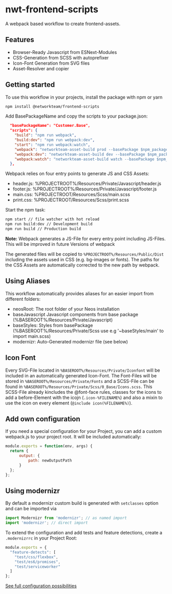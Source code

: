 # nwt-frontend-scripts
A webpack based workflow to create frontend-assets.

## Features
* Browser-Ready Javascript from ESNext-Modules
* CSS-Generation from SCSS with autoprefixer
* Icon-Font Generation from SVG files
* Asset-Resolver and copier

## Getting started

To use this workflow in your projects, install the package with npm or yarn

```bash
npm install @networkteam/frontend-scripts
```

Add BasePackageName and copy the scripts to your package.json:

```json
  "basePackageName": "Customer.Base",
  "scripts": {
    "build": "npm run webpack",
    "build:dev": "npm run webpack:dev",
    "start": "npm run webpack:watch",
    "webpack": "networkteam-asset-build prod --basePackage $npm_package_basePackageName",
    "webpack:dev": "networkteam-asset-build dev --basePackage $npm_package_basePackageName",
    "webpack:watch": "networkteam-asset-build watch --basePackage $npm_package_basePackageName"
  },
```

Webpack relies on four entry points to generate JS and CSS Assets:

* header.js: %PROJECTROOT%/Resources/Private/Javascript/header.js
* footer.js: %PROJECTROOT%/Resources/Private/Javascript/footer.js
* main.css: %PROJECTROOT/Resources/Scss/main.scss
* print.css: %PROJECTROOT/Resources/Scss/print.scss

Start the npm task:

```bash
npm start // file watcher with hot reload
npm run build:dev // Development build
npm run build // Production build
```

**Note:** Webpack generates a JS-File for every entry point including JS-Files. This will be improved in future Versions of webpack

The generated files will be copied to `%PROJECTROOT%/Resources/Public/Dist` including the assets used in CSS (e.g. bg-images or fonts). The paths for the CSS Assets are automatically corrected to the new path by webpack.

## Using Aliases

This workflow automatically provides aliases for an easier import from different folders:

* neosRoot: The root folder of your Neos installation
* baseJavascript Javascript components from base package (%BASEROOT%/Resources/Private/Javascript)
* baseStyles: Styles from basePackage (%BASEROOT%/Resources/Private/Scss use e.g '~baseStyles/main' to import main.scss)
* modernizr: Auto-Generated modernizr file (see below)

## Icon Font

Every SVG-File located in `%BASEROOT%/Resources/Private/Iconfont` will be included in an automatically generated Icon-Font. The Font-Files will be stored in `%BASEROOT%/Resources/Private/Fonts` and a SCSS-File can be found in `%BASEROOT%/Resources/Private/Scss/0_Base/Icons.scss`. This SCSS-File already kincludes the @font-face rules, classes for the icons to add a before-Element with the icojn (`.icon-%FILENAME%`) and also a mixin to use the icon on every element (`@include icon(%FILENAME%)`).

## Add own configuration

If you need a special configuration for your Project, you can add a custom webpack.js to your project root. It will be included automatically:

```Javascript
module.exports = function(env, args) {
  return {
      output: {
          path: newOutputPath
      }
  };
};
```

## Using modernizr

By default a modernizr custom build is generated with `setclasses` option and can be imported via

```Javascript
import Modernizr from 'modernizr'; // as named import
import 'modernizr'; // direct import
```

To extend the configuration and add tests and feature detections, create a `.modernizrrc` in your Project Root:

```Javascript
module.exports = {
  "feature-detects": [
    "test/css/flexbox",
    "test/es6/promises",
    "test/serviceworker"
  ]
};
```

[See full configuration possibilities](https://github.com/Modernizr/Modernizr/blob/master/lib/config-all.json)